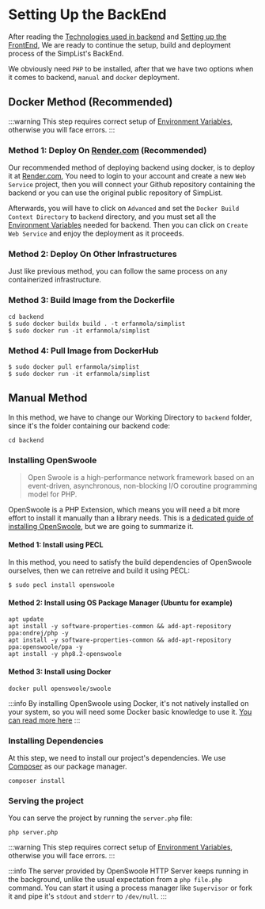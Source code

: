 # Setting Up the BackEnd

After reading the [Technologies used in backend](/technologies-used#backend) and [Setting up the FrontEnd](/setting-up-frontend), We are ready to continue the setup, build and deployment process of the SimpList's BackEnd.

We obviously need `PHP` to be installed, after that we have two options when it comes to backend, `manual` and `docker` deployment.

## Docker Method (Recommended)



:::warning
This step requires correct setup of [Environment Variables](/environment-variables), otherwise you will face errors.
:::

### Method 1: Deploy On [Render.com](https://render.com) (Recommended)
Our recommended method of deploying backend using docker, is to deploy it at [Render.com](https://render.com), You need to login to your account and create a new `Web Service` project, then you will connect your Github repository containing the backend or you can use the original public repository of SimpList.

Afterwards, you will have to click on `Advanced` and set the `Docker Build Context Directory` to `backend` directory, and you must set all the [Environment Variables](/environment-variables#backend) needed for backend. Then you can click on `Create Web Service` and enjoy the deployment as it proceeds.

### Method 2: Deploy On Other Infrastructures

Just like previous method, you can follow the same process on any containerized infrastructure.

### Method 3: Build Image from the Dockerfile
```shell
cd backend
$ sudo docker buildx build . -t erfanmola/simplist
$ sudo docker run -it erfanmola/simplist
```

### Method 4: Pull Image from DockerHub

```shell
$ sudo docker pull erfanmola/simplist
$ sudo docker run -it erfanmola/simplist
```

## Manual Method

In this method, we have to change our Working Directory to `backend` folder, since it's the folder containing our backend code:
```shell
cd backend
```

### Installing OpenSwoole
> Open Swoole is a high-performance network framework based on an event-driven, asynchronous, non-blocking I/O coroutine programming model for PHP.

OpenSwoole is a PHP Extension, which means you will need a bit more effort to install it manually than a library needs. This is a [dedicated guide of installing OpenSwoole](https://openswoole.com/docs/get-started/installation), but we are going to summarize it.

#### Method 1: Install using PECL

In this method, you need to satisfy the build dependencies of OpenSwoole ourselves, then we can retreive and build it using PECL:

```shell
$ sudo pecl install openswoole
```

#### Method 2: Install using OS Package Manager (Ubuntu for example)

```shell
apt update
apt install -y software-properties-common && add-apt-repository ppa:ondrej/php -y
apt install -y software-properties-common && add-apt-repository ppa:openswoole/ppa -y
apt install -y php8.2-openswoole
```

#### Method 3: Install using Docker

```shell
docker pull openswoole/swoole
```

:::info
By installing OpenSwoole using Docker, it's not natively installed on your system, so you will need some Docker basic knowledge to use it. [You can read more here](https://github.com/openswoole/docker-openswoole)
:::

### Installing Dependencies

At this step, we need to install our project's dependencies. We use [Composer](https://getcomposer.org/) as our package manager.

```shell
composer install
```

### Serving the project

You can serve the project by running the `server.php` file:

```shell
php server.php
```

:::warning
This step requires correct setup of [Environment Variables](/environment-variables), otherwise you will face errors.
:::

:::info
The server provided by OpenSwoole HTTP Server keeps running in the background, unlike the usual expectation from a `php file.php` command. You can start it using a process manager like `Supervisor` or fork it and pipe it's `stdout` and `stderr` to `/dev/null`.
:::